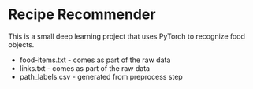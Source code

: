 # Recipe Recommender

This is a small deep learning project that uses PyTorch to recognize food objects. 
* food-items.txt - comes as part of the raw data
* links.txt - comes as part of the raw data
* path_labels.csv - generated from preprocess step 


